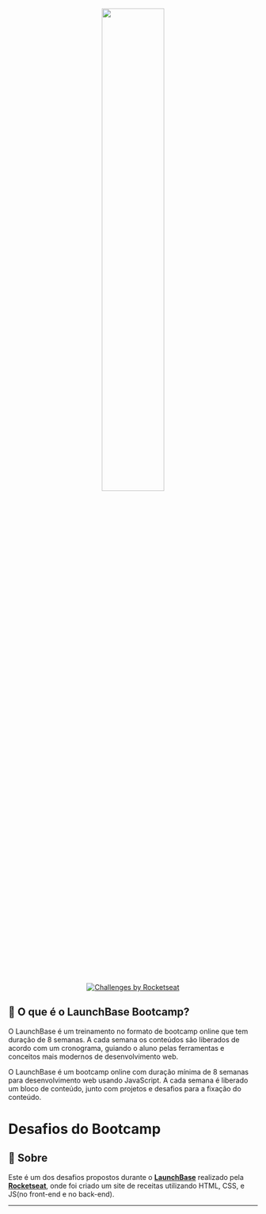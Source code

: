 <h1 align="center">
    <img src="https://ik.imagekit.io/joaonasc/68747470733a2f2f73746f726167652e676f6f676c65617069732e636f6d2f676f6c64656e2d77696e642f626f6f7463616d702d6c61756e6368626173652f6c6f676f2e706e67_MKwSG47on.png" width="50%">
</h1>

<p align="center">
<a href="https://rocketseat.com.br">
    <img alt="Challenges by Rocketseat" src="https://img.shields.io/badge/Challenges%20by-Rocketseat-7159c1">
</a>

</p>

## 🚀 O que é o LaunchBase Bootcamp?

O LaunchBase é um treinamento no formato de bootcamp online que tem duração de 8 semanas. A cada semana os conteúdos são liberados de acordo com um cronograma, guiando o aluno pelas ferramentas e conceitos mais modernos de desenvolvimento web.

O LaunchBase é um bootcamp online com duração mínima de 8 semanas para desenvolvimento web usando JavaScript. A cada semana é liberado um bloco de conteúdo, junto com projetos e desafios para a fixação do conteúdo.

# Desafios do Bootcamp
## 🔖 Sobre
Este é um dos desafios propostos durante o [**LaunchBase**](https://rocketseat.com.br/launchbase) realizado pela [**Rocketseat**](https://rocketseat.com.br), onde foi criado um site de receitas utilizando HTML, CSS, e JS(no front-end e no back-end).



---

